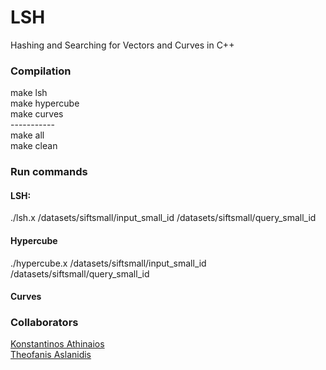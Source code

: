 # LSH
Hashing and Searching for Vectors and Curves in C++

### Compilation
make lsh<br>
make hypercube<br>
make curves<br>
-----------<br>
make all<br>
make clean<br>

### Run commands
#### LSH:
./lsh.x /datasets/siftsmall/input_small_id /datasets/siftsmall/query_small_id<br>
#### Hypercube
./hypercube.x /datasets/siftsmall/input_small_id /datasets/siftsmall/query_small_id<br>
#### Curves


### Collaborators
[Konstantinos Athinaios](https://github.com/KostasA97)
<br>
[Theofanis Aslanidis](https://github.com/Fanarosss)
